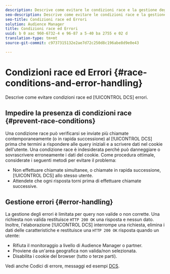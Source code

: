 ```yaml
---
description: Descrive come evitare le condizioni race e la gestione degli errori DCS.
seo-description: Descrive come evitare le condizioni race e la gestione degli errori DCS.
seo-title: Condizioni race ed Errori
solution: Audience Manager
title: Condizioni race ed Errori
uuid: b 0 aac 960-6732-4 e 96-87 a 5-40 ba 2755 e 02 d
translation-type: tm+mt
source-git-commit: c9737315132e2ae7d72c250d8c196abe8d9e0e43

---
```



# Condizioni race ed Errori {#race-conditions-and-error-handling}

Descrive come evitare condizioni race ed [!UICONTROL DCS] errori.

## Impedire la presenza di condizioni race {#prevent-race-conditions}

Una condizione race può verificarsi se inviate più chiamate contemporaneamente (o in rapida successione) al [!UICONTROL DCS] prima che termini a rispondere alle query iniziali e a scrivere dati nel cookie dell&#39;utente. Una condizione race è indesiderata perché può danneggiare o sovrascrivere erroneamente i dati del cookie. Come procedura ottimale, considerate i seguenti metodi per evitare il problema:

* Non effettuare chiamate simultanee, o chiamate in rapida successione, [!UICONTROL DCS] allo stesso utente.
* Attendete che ogni risposta torni prima di effettuare chiamate successive.

## Gestione errori {#error-handling}

La gestione degli errori è limitata per query non valide o non corrette. Una richiesta non valida restituisce `HTTP 200 OK` una risposta e nessun dato. Inoltre, l&#39;elaborazione [!UICONTROL DCS] interrompe una richiesta, elimina i dati delle caratteristiche e restituisce una `HTTP 200 OK` risposta quando un utente:

* Rifiuta il monitoraggio a livello di Audience Manager o partner.
* Proviene da un&#39;area geografica non valida/non selezionata.
* Disabilita i cookie del browser (tutto o terze parti).

Vedi anche Codici di errore, messaggi ed esempi [DCS](../../../api/dcs-intro/dcs-api-reference/dcs-error-codes.md).